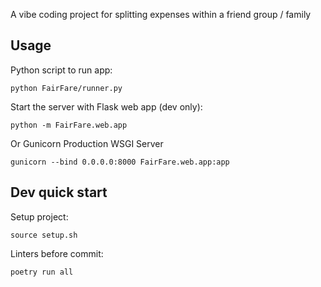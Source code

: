 A vibe coding project for splitting expenses within a friend group / family

## Usage
Python script to run app:
```
python FairFare/runner.py
```

Start the server with Flask web app (dev only):
```
python -m FairFare.web.app
```

Or Gunicorn Production WSGI Server
```
gunicorn --bind 0.0.0.0:8000 FairFare.web.app:app
```

## Dev quick start
Setup project:
```
source setup.sh
```

Linters before commit:
```
poetry run all
```
